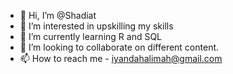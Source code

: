 - 👋 Hi, I’m @Shadiat
- 👀 I’m interested in upskilling my skills
- 🌱 I’m currently learning R and SQL
- 💞️ I’m looking to collaborate on different content.
- 📫 How to reach me - iyandahalimah@gmail.com

<!---
Halimahiyanda/Halimahiyanda is a ✨ special ✨ repository because its `README.md` (this file) appears on your GitHub profile.
You can click the Preview link to take a look at your changes.
--->
